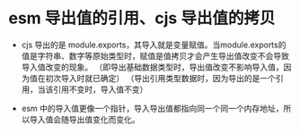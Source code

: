 # esm 导出值的引用、cjs 导出值的拷贝

* cjs 导出的是 module.exports，其导入就是变量赋值。当module.exports的值是字符串、数字等原始类型时，赋值是值拷贝才会产生导出值改变不会导致导入值改变的现象。
  （即导出基础数据类型时，导出值改变不影响导入值，因为值在初次导入时就已确定）
  （导出引用类型数据时，因为导出的是一个引用，当该引用不变时，导入值不变）

* esm 中的导入值更像一个指针，导入导出值都指向同一个同一个内存地址，所以导入值会随导出值变化而变化。
